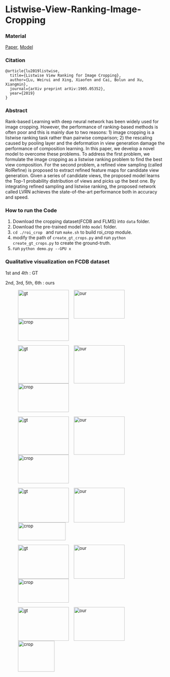 # Listwise-View-Ranking-Image-Cropping

### Material
[Paper](https://arxiv.org/pdf/1905.05352.pdf), [Model]()

### Citation
```
@article{lu2019listwise,
  title={Listwise View Ranking for Image Cropping},
  author={Lu, Weirui and Xing, Xiaofen and Cai, Bolun and Xu, Xiangmin},
  journal={arXiv preprint arXiv:1905.05352},
  year={2019}
}
```

### Abstract
Rank-based Learning with deep neural network has been widely used for image cropping. However, the performance of ranking-based methods is often poor and this is mainly due to two reasons: 1) image cropping is a listwise ranking task rather than pairwise comparison; 2) the rescaling caused by pooling layer and the deformation in view generation damage the performance of composition learning. In this paper, we develop a novel model to overcome these problems. To address the first problem, we formulate the image cropping as a listwise ranking problem to find the best view composition. For the second problem, a refined view sampling (called RoIRefine) is proposed to extract refined feature maps for candidate view generation. Given a series of candidate views, the proposed model learns the Top-1 probability distribution of views and picks up the best one. By integrating refined sampling and listwise ranking, the proposed network called LVRN achieves the state-of-the-art performance both in accuracy and speed.

### How to run the Code
1. Download the cropping dataset(FCDB and FLMS) into ``data`` folder.
2. Download the pre-trained model into ``model`` folder. 
3. ``cd ./roi_crop `` and run ``make.sh`` to build roi_crop module.
4. modify the path of ``create_gt_crops.py`` and run ``python create_gt_crops.py`` to create the ground-truth.
5. run ``python demo.py --GPU x``

### Qualitative visualization on FCDB dataset
1st and 4th : GT 

2nd, 3rd, 5th, 6th : ours 
<figure class="third">
<img width= "160px" height = "90px"  src="https://github.com/luwr1022/listwise-view-ranking/blob/master/images/0_gt.jpg"     alt="gt" align=center />&nbsp; &nbsp; <img width= "160px" height = "90px"  src="https://github.com/luwr1022/listwise-view-ranking/blob/master/images/0_our.jpg"    alt="our" align=center />&nbsp; &nbsp; <img width= "160px" height = "70px"  src="https://github.com/luwr1022/listwise-view-ranking/blob/master/images/0_crop.jpg"   alt="crop" align=center />

<img width= "160px" height = "120px" src="https://github.com/luwr1022/listwise-view-ranking/blob/master/images/38_gt.jpg"    alt="gt" align=center />&nbsp; &nbsp; <img width= "160px" height = "120px" src="https://github.com/luwr1022/listwise-view-ranking/blob/master/images/38_our.jpg"   alt="our" align=center />&nbsp; &nbsp; <img width= "160px" height = "90px"  src="https://github.com/luwr1022/listwise-view-ranking/blob/master/images/38_crop.jpg"  alt="crop" align=center />
</figure>

<figure class="third">
<img width= "160px" height = "120px" src="https://github.com/luwr1022/listwise-view-ranking/blob/master/images/28_gt.jpg"    alt="gt" align=center />&nbsp; &nbsp; <img width= "160px" height = "120px" src="https://github.com/luwr1022/listwise-view-ranking/blob/master/images/28_our.jpg"   alt="our" align=center />&nbsp; &nbsp; <img width= "160px" height = "90px"  src="https://github.com/luwr1022/listwise-view-ranking/blob/master/images/28_crop.jpg"  alt="crop" align=center />

<img width= "160px" height = "109px" src="https://github.com/luwr1022/listwise-view-ranking/blob/master/images/168_gt.jpg"   alt="gt" align=center />&nbsp; &nbsp; <img width= "160px" height = "109px" src="https://github.com/luwr1022/listwise-view-ranking/blob/master/images/168_our.jpg"  alt="our" align=center />&nbsp; &nbsp; <img width= "150px" height = "56px"  src="https://github.com/luwr1022/listwise-view-ranking/blob/master/images/168_crop.jpg" alt="crop" align=center />
</figure>

<figure class="third">
<img width= "160px" height = "107px" src="https://github.com/luwr1022/listwise-view-ranking/blob/master/images/29_gt.jpg"    alt="gt" align=center />&nbsp; &nbsp; <img width= "160px" height = "107px" src="https://github.com/luwr1022/listwise-view-ranking/blob/master/images/29_our.jpg"   alt="our" align=center />&nbsp; &nbsp; <img width= "160px" height = "75px"  src="https://github.com/luwr1022/listwise-view-ranking/blob/master/images/29_crop.jpg"  alt="crop" align=center />

<img width= "160px" height = "106px" src="https://github.com/luwr1022/listwise-view-ranking/blob/master/images/183_gt.jpg"   alt="gt" align=center />&nbsp; &nbsp; <img width= "160px" height = "106px" src="https://github.com/luwr1022/listwise-view-ranking/blob/master/images/183_our.jpg"  alt="our" align=center />&nbsp; &nbsp; <img width= "115px" height = "97px"  src="https://github.com/luwr1022/listwise-view-ranking/blob/master/images/183_crop.jpg" alt="crop" align=center />
</figure>
